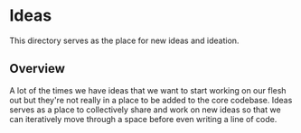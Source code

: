 # Ideas

This directory serves as the place for new ideas and ideation.

## Overview

A lot of the times we have ideas that we want to start working on our flesh out but they're not really 
in a place to be added to the core codebase. Ideas serves as a place to collectively share and work 
on new ideas so that we can iteratively move through a space before even writing a line of code.


